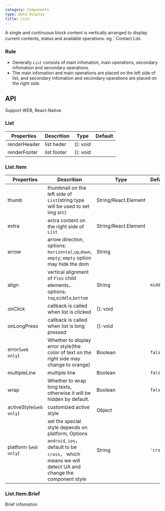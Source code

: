 ```yaml
---
category: Components
type: Data Display
title: List
---
```


A single and continuous block content is vertically arranged to display current contents, status and available operations. eg：Contact List.

### Rule
- Generally `List` consists of main infomation, main operations, secondary infomation and secondary operations.
- The main infomation and main operations are placed on the left side of list, and secondary infomation and secondary operations are placed on the right side.


## API

Support WEB, React-Native.

### List

Properties | Descrition | Type | Default
-----------|------------|------|--------
| renderHeader       | list heder  | (): void |    |
| renderFooter       | list footer  | (): void |    |

### List.Item

Properties | Descrition | Type | Default
-----------|------------|------|--------
| thumb       | thumbnail on the left side of `List`(string type will be used to set img src)  | String/React.Element |   |
| extra      | extra content on the right side of `List`        | String/React.Element |    |
| arrow      | arrow direction, options: `horizontal`,`up`,`down`, `empty`; `empty` option may hide the dom  | String |     |
| align    |    vertical alignment of `Flex` child elements，options: `top`,`middle`,`bottom`  | String   | `middle` |
| onClick    | callback is called when  list is clicked | (): void |    |
| onLongPress  | callback is called when  list is long pressed | (): void |    |
| error(`web only`)    | Whether to display error style(the color of text on the right side may change to orange) | Boolean  | `false`  |
| multipleLine    | multiple line | Boolean  | `false`  |
| wrap    | Whether to wrap long texts, otherwise it will be hidden by default. | Boolean  | `false`  |
| activeStyle(`web only`)    | customized active style | Object  |   |
| platform (`web only`) |  set the special style depends on platform, Options  `android`, `ios`， default to be `cross`， which means we will detect UA and change the component style | String | `'cross'`|

### List.Item.Brief

Brief infomation
